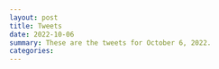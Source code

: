```yaml
---
layout: post
title: Tweets
date: 2022-10-06
summary: These are the tweets for October 6, 2022.
categories:
---
```


